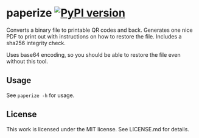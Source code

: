 # paperize [![PyPI version](https://badge.fury.io/py/paperize.svg)](https://badge.fury.io/py/paperize)
Converts a binary file to printable QR codes and back.  Generates one nice PDF
to print out with instructions on how to restore the file. Includes a sha256
integrity check.

Uses base64 encoding, so you should be able to restore the file even without
this tool.

## Usage
See `paperize -h` for usage.

## License
This work is licensed under the MIT license. See LICENSE.md for details.
